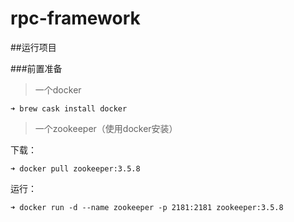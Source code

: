 # rpc-framework

##运行项目

###前置准备
> 一个docker
````
➜ brew cask install docker
````
>一个zookeeper（使用docker安装）

下载：
````
➜ docker pull zookeeper:3.5.8
````
运行：
````
➜ docker run -d --name zookeeper -p 2181:2181 zookeeper:3.5.8
````